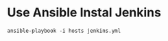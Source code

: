 Use Ansible Instal Jenkins
=========================

```
ansible-playbook -i hosts jenkins.yml
```
